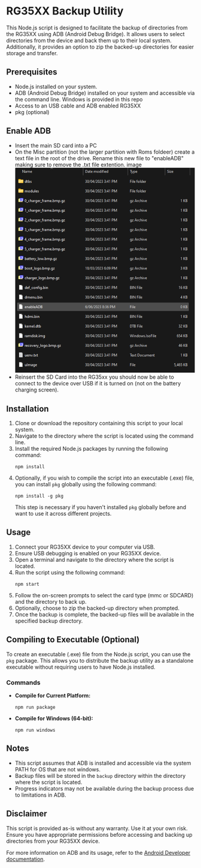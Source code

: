 # RG35XX Backup Utility

This Node.js script is designed to facilitate the backup of directories from the RG35XX using ADB (Android Debug Bridge). It allows users to select directories from the device and back them up to their local system. Additionally, it provides an option to zip the backed-up directories for easier storage and transfer.

## Prerequisites
- Node.js installed on your system.
- ADB (Android Debug Bridge) installed on your system and accessible via the command line. Windows is provided in this repo
- Access to an USB cable and ADB enabled RG35XX
- pkg (optional)

## Enable ADB
- Insert the main SD card into a PC
- On the Misc partition (not the larger partition with Roms foldeer) create a text file in the root of the drive. Rename this new file to "enableADB" making sure to remove the .txt file extention. image
![Screenshot](/help/adb.png)
- Reinsert the SD Card into the RG35xx you should now be able to connect to the device over USB if it is turned on (not on the battery charging screen).

## Installation
1. Clone or download the repository containing this script to your local system.
2. Navigate to the directory where the script is located using the command line.
3. Install the required Node.js packages by running the following command:
   ```
   npm install
   ```
4. Optionally, if you wish to compile the script into an executable (.exe) file, you can install `pkg` globally using the following command:
   ```
   npm install -g pkg
   ```
   This step is necessary if you haven't installed `pkg` globally before and want to use it across different projects.

## Usage
1. Connect your RG35XX device to your computer via USB.
2. Ensure USB debugging is enabled on your RG35XX device.
3. Open a terminal and navigate to the directory where the script is located.
4. Run the script using the following command:
   ```
   npm start
   ```
5. Follow the on-screen prompts to select the card type (mmc or SDCARD) and the directory to back up.
6. Optionally, choose to zip the backed-up directory when prompted.
7. Once the backup is complete, the backed-up files will be available in the specified backup directory.

## Compiling to Executable (Optional)
To create an executable (.exe) file from the Node.js script, you can use the `pkg` package. This allows you to distribute the backup utility as a standalone executable without requiring users to have Node.js installed.

### Commands
- **Compile for Current Platform:**
  ```
  npm run package
  ```
- **Compile for Windows (64-bit):**
  ```
  npm run windows
  ```


## Notes
- This script assumes that ADB is installed and accessible via the system PATH for OS that are not windows.
- Backup files will be stored in the `backup` directory within the directory where the script is located.
- Progress indicators may not be available during the backup process due to limitations in ADB.

## Disclaimer
This script is provided as-is without any warranty. Use it at your own risk. Ensure you have appropriate permissions before accessing and backing up directories from your RG35XX device.

For more information on ADB and its usage, refer to the [Android Developer documentation](https://developer.android.com/studio/command-line/adb).